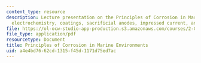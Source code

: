 ```yaml
---
content_type: resource
description: Lecture presentation on the Principles of Corrosion in Marine Environments,
  electrochemistry, coatings, sacrificial anodes, impressed current, and passivation.
file: https://ol-ocw-studio-app-production.s3.amazonaws.com/courses/2-017j-design-of-electromechanical-robotic-systems-fall-2009/a4e4bd7662cd1315f45d1171d75ed7ac_MIT2_017JF09_corrosion.pdf
file_type: application/pdf
resourcetype: Document
title: Principles of Corrosion in Marine Environments
uid: a4e4bd76-62cd-1315-f45d-1171d75ed7ac
---
```

